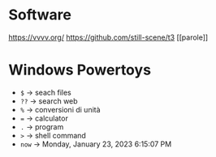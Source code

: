 # Software

https://vvvv.org/
https://github.com/still-scene/t3
[[parole]]

# Windows Powertoys
- `$` -> seach files
- `??` -> search web
- `%` -> conversioni di unità
- `=` -> calculator
- `.` -> program
- `>` -> shell command 
- `now` -> Monday, January 23, 2023 6:15:07 PM
